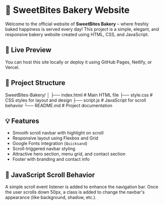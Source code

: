 # 🍰 SweetBites Bakery Website

Welcome to the official website of **SweetBites Bakery** – where freshly baked happiness is served every day! This project is a simple, elegant, and responsive bakery website created using HTML, CSS, and JavaScript.

## 🔗 Live Preview
You can host this site locally or deploy it using GitHub Pages, Netlify, or Vercel.

## 📁 Project Structure

SweetBites-Bakery/
│
├── index.html # Main HTML file
├── style.css # CSS styles for layout and design
├── script.js # JavaScript for scroll behavior
└── README.md # Project documentation

## 💡 Features

- Smooth scroll navbar with highlight on scroll
- Responsive layout using Flexbox and Grid
- Google Fonts integration (`Quicksand`)
- Scroll-triggered navbar styling
- Attractive hero section, menu grid, and contact section
- Footer with branding and contact info

## 🧠 JavaScript Scroll Behavior

A simple scroll event listener is added to enhance the navigation bar. Once the user scrolls down 50px, a class is added to change the navbar's appearance (like background, shadow, etc.).


